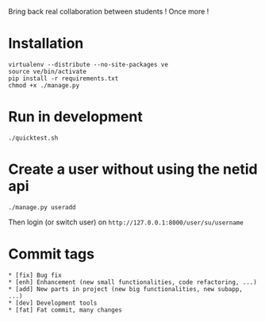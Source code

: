 Bring back real collaboration between students ! Once more !

Installation
============

	virtualenv --distribute --no-site-packages ve
	source ve/bin/activate
	pip install -r requirements.txt
	chmod +x ./manage.py

Run in development
==================

	./quicktest.sh

Create a user without using the netid api
=========================================

	./manage.py useradd

Then login (or switch user) on `http://127.0.0.1:8000/user/su/username`


Commit tags
===========
	* [fix] Bug fix
	* [enh] Enhancement (new small functionalities, code refactoring, ...)
	* [add] New parts in project (new big functionalities, new subapp, ...)
	* [dev] Development tools
	* [fat] Fat commit, many changes